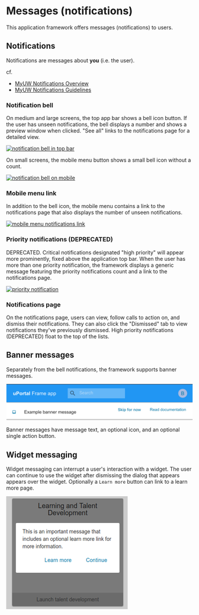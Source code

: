 # Messages (notifications)

This application framework offers messages (notifications) to users.

## Notifications

Notifications are messages about **you** (i.e. the user).

cf.

+ [MyUW Notifications Overview][]
+ [MyUW Notifications Guidelines][]

### Notification bell

On medium and large screens, the top app bar shows a bell icon button. If the
user has unseen notifications, the bell displays a number and shows a preview
window when clicked. "See all" links to the notifications page for a detailed
view.

[![notification bell in top bar](./img/notifications/top-bar-bell.png)](img/notifications/top-bar-bell.png)

On small screens, the mobile menu button shows a small bell icon without a
count.

[![notification bell on mobile](./img/notifications/mobile-bell.png)](img/notifications/mobile-bell.png)

### Mobile menu link

In addition to the bell icon, the mobile menu contains a link to the
notifications page that also displays the number of unseen notifications.

[![mobile menu notifications link](./img/notifications/mobile-link.png)](img/notifications/mobile-link.png)

### Priority notifications (DEPRECATED)

DEPRECATED. Critical notifications designated "high priority" will appear more
prominently, fixed above the application top bar. When the user has more than
one priority notification, the framework displays a generic message featuring
the priority notifications count and a link to the notifications page.

[![priority notification](./img/notifications/priority.png)](img/notifications/priority.png)

### Notifications page

On the notifications page, users can view, follow calls to action on, and
dismiss their notifications. They can also click the "Dismissed" tab to view
notifications they've previously dismissed. High priority notifications
(DEPRECATED) float to the top of the lists.

## Banner messages

Separately from the bell notifications, the framework supports banner messages.

[![banner message](./img/banners/banner.png)](img/banners/banner.png)

Banner messages have message text, an optional icon, and an optional single
action button.

## Widget messaging

Widget messaging can interrupt a user's interaction with a widget. The user can
continue to use the widget after dismissing the dialog that appears
appears over the widget. Optionally a `Learn more` button can link to a learn
more page.

![widget messaging](./img/notifications/widget-overlay-messaging.png)

[MyUW Notifications Overview]: https://kb.wisc.edu/myuw/71187
[MyUW Notifications Guidelines]: https://docs.google.com/document/d/1xa3t5gibaSgYGtGBKeIt0EGMC9XSMaOwVlgJtMCZ-Vg/edit
